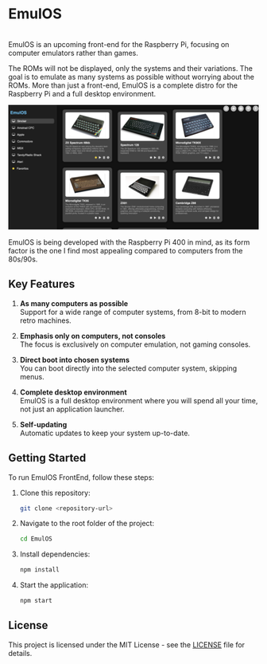 
# EmulOS  

<br>
EmulOS is an upcoming front-end for the Raspberry Pi, focusing on computer emulators rather than games.

The ROMs will not be displayed, only the systems and their variations. The goal is to emulate as many systems as possible without worrying about the ROMs. More than just a front-end, EmulOS is a complete distro for the Raspberry Pi and a full desktop environment.

![screenshot](https://github.com/fg1998/emulOS/blob/main/screenshot.png)

EmulOS is being developed with the Raspberry Pi 400 in mind, as its form factor is the one I find most appealing compared to computers from the 80s/90s.

## Key Features

1. **As many computers as possible**  
   Support for a wide range of computer systems, from 8-bit to modern retro machines.

2. **Emphasis only on computers, not consoles**  
   The focus is exclusively on computer emulation, not gaming consoles.

3. **Direct boot into chosen systems**  
   You can boot directly into the selected computer system, skipping menus.

4. **Complete desktop environment**  
   EmulOS is a full desktop environment where you will spend all your time, not just an application launcher.

5. **Self-updating**  
   Automatic updates to keep your system up-to-date.

## Getting Started

To run EmulOS FrontEnd, follow these steps:

1. Clone this repository:
   ```bash
   git clone <repository-url>
   ```

2. Navigate to the root folder of the project:
   ```bash
   cd EmulOS
   ```

3. Install dependencies:
   ```bash
   npm install
   ```

4. Start the application:
   ```bash
   npm start
   ```

## License

This project is licensed under the MIT License - see the [LICENSE](LICENSE) file for details.

